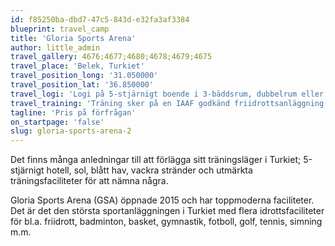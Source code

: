 ```yaml
---
id: f85250ba-dbd7-47c5-843d-e32fa3af3384
blueprint: travel_camp
title: 'Gloria Sports Arena'
author: little_admin
travel_gallery: 4676;4677;4680;4678;4679;4675
travel_place: 'Belek, Turkiet'
travel_position_long: '31.050000'
travel_position_lat: '36.850000'
travel_logi: 'Logi på 5-stjärnigt boende i 3-bäddsrum, dubbelrum eller enkelrum med dusch/WC. På rummen finns TV, telefon, safety box, luftkonditionering, minibar, hårtork, Wi-Fi och balkong/terrass. På hotellet serveras buffémåltider.'
travel_training: 'Träning sker på en IAAF godkänd friidrottsanläggning. Alla grenar går att utföra. Det finns gym med maskiner och fria vikter.'
tagline: 'Pris på förfrågan'
on_startpage: 'false'
slug: gloria-sports-arena-2
---
```

<p>Det finns många anledningar till att förlägga sitt träningsläger i Turkiet; 5-stjärnigt hotell, sol, blått hav, vackra stränder och utmärkta träningsfaciliteter för att nämna några.</p>
<p>Gloria Sports Arena (GSA) öppnade 2015 och har toppmoderna faciliteter. Det är det den största sportanläggningen i Turkiet med flera idrottsfaciliteter för bl.a. friidrott, badminton, basket, gymnastik, fotboll, golf, tennis, simning m.m.</p>
